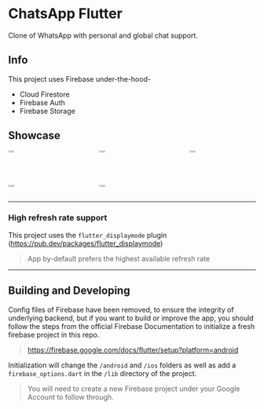 # ChatsApp Flutter

Clone of WhatsApp with personal and global chat support.

## Info

This project uses Firebase under-the-hood-

- Cloud Firestore
- Firebase Auth
- Firebase Storage

## Showcase

<div style = "display:grid; grid-template-columns:repeat(3,1fr); gap:50px;">
<img src = "https://user-images.githubusercontent.com/105339885/227755997-700137d6-9f1d-4a05-a787-08a454249617.jpg" width="30%"/>
<img src = "https://user-images.githubusercontent.com/105339885/227756005-5755c1e9-fdd2-41e8-95f0-fed212d6ec61.jpg" width="30%"/>
<img src = "https://user-images.githubusercontent.com/105339885/227756015-365388a4-238e-4585-b2fd-4f48a6ad96dc.jpg" width="30%"/>
<img src = "https://user-images.githubusercontent.com/105339885/227756027-e99a3766-5467-4fed-bec5-ecfaef3a62d8.jpg"  width="30%"/>
<img src = "https://user-images.githubusercontent.com/105339885/227756036-c3e73359-582c-44d6-8963-0507369e74b1.jpg" width="30%"/>
</div>

---

### High refresh rate support

This project uses the `flutter_displaymode` plugin (https://pub.dev/packages/flutter_displaymode)

> App by-default prefers the highest available refresh rate

---

## Building and Developing

Config files of Firebase have been removed, to ensure the integrity of underlying backend, but if you want to build or improve the app, you should follow the steps from the official Firebase Documentation to initialize a fresh firebase project in this repo.

> https://firebase.google.com/docs/flutter/setup?platform=android

Initialization will change the `/android` and `/ios` folders as well as add a `firebase_options.dart` in the `/lib` directory of the project.

> You will need to create a new Firebase project under your Google Account to follow through.
